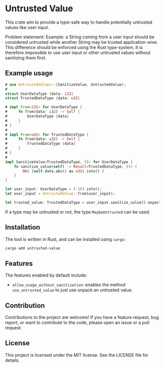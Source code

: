 # Untrusted Value
This crate aim to provide a type-safe way to handle potentially untrusted values
like user input.

Problem statement: Example: a String coming from a user input should be considered untrusted
while another String may be trusted application-wise. This difference
should be enforced using the Rust type-system.
It is therefore impossible to use user input or other untrusted values
without sanitizing them first.

## Example usage
```rust
# use UntrustedValues::{SanitizeValue, UntrustedValue};
#
struct UserDataType {data: i32}
struct TrustedDataType {data: u32}

# impl From<i32> for UserDataType {
#     fn from(data: i32) -> Self {
#         UserDataType {data}
#     }
# }
# 
# impl From<u32> for TrustedDataType {
#     fn from(data: u32) -> Self {
#         TrustedDataType {data}
#     }
# }
# 
impl SanitizeValue<TrustedDataType, ()> for UserDataType {
    fn sanitize_value(self) -> Result<TrustedDataType, ()> {
        Ok( (self.data.abs() as u32).into() )
    }
}

let user_input: UserDataType = (-36).into();
let user_input = UntrustedValue::from(user_input);

let trusted_value: TrustedDataType = user_input.sanitize_value().expect("Sanitization failed");
```

If a type may be untrusted or not, the type `MaybeUntrusted` can be used.

## Installation
The tool is written in Rust, and can be installed using `cargo`:
```bash
cargo add untrusted-value
```

## Features
The features enabled by default include:
* `allow_usage_without_sanitization`: enables the method `use_untrusted_value`
   to just use unpack an untrusted value. 

## Contribution
Contributions to the project are welcome! If you have a feature request,
bug report, or want to contribute to the code, please open an
issue or a pull request.

## License
This project is licensed under the MIT license. See the LICENSE file for details.
